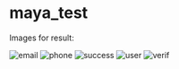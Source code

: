 # maya_test

Images for result:

<img src="https://image.ibb.co/fcbzCm/email.png" alt="email" border="0">
<img src="https://image.ibb.co/muvsXm/phone.png" alt="phone" border="0">
<img src="https://image.ibb.co/fv76sm/success.png" alt="success" border="0">
<img src="https://image.ibb.co/ccpxyR/user.png" alt="user" border="0">
<img src="https://image.ibb.co/eCuVJR/verif.png" alt="verif" border="0">
